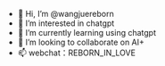 - 👋 Hi, I’m @wangjuereborn
- 👀 I’m interested in chatgpt
- 🌱 I’m currently learning using chatgpt
- 💞️ I’m looking to collaborate on AI+
- 📫 webchat：REBORN_IN_LOVE

<!---
wangjuereborn/wangjuereborn is a ✨ special ✨ repository because its `README.md` (this file) appears on your GitHub profile.
You can click the Preview link to take a look at your changes.
--->
